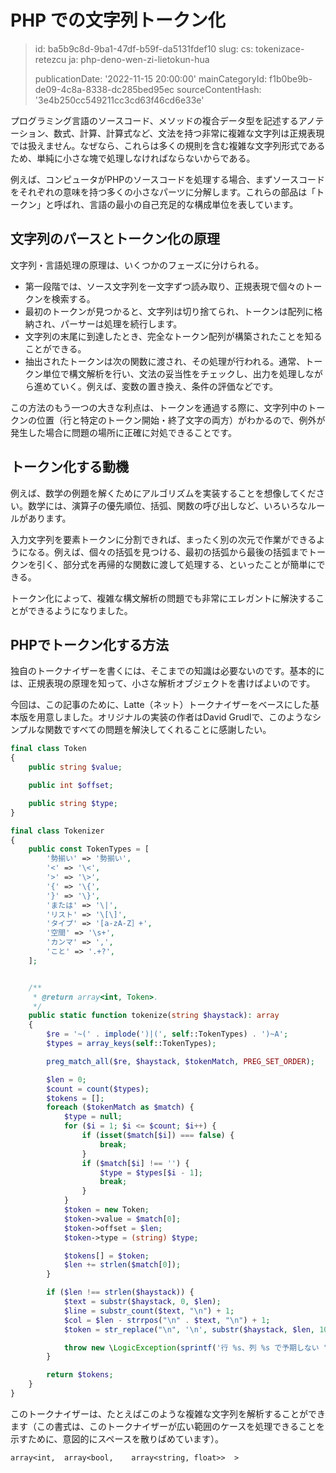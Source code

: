 PHP での文字列トークン化
==============

> id: ba5b9c8d-9ba1-47df-b59f-da5131fdef10
> slug:
> 	cs: tokenizace-retezcu
> 	ja: php-deno-wen-zi-lietokun-hua
> 
> publicationDate: '2022-11-15 20:00:00'
> mainCategoryId: f1b0be9b-de09-4c8a-8338-dc285bed95ec
> sourceContentHash: '3e4b250cc549211cc3cd63f46cd6e33e'

プログラミング言語のソースコード、メソッドの複合データ型を記述するアノテーション、数式、計算、計算式など、文法を持つ非常に複雑な文字列は正規表現では扱えません。なぜなら、これらは多くの規則を含む複雑な文字列形式であるため、単純に小さな塊で処理しなければならないからである。

例えば、コンピュータがPHPのソースコードを処理する場合、まずソースコードをそれぞれの意味を持つ多くの小さなパーツに分解します。これらの部品は「トークン」と呼ばれ、言語の最小の自己充足的な構成単位を表しています。

文字列のパースとトークン化の原理
--------------------------------------

文字列・言語処理の原理は、いくつかのフェーズに分けられる。

- 第一段階では、ソース文字列を一文字ずつ読み取り、正規表現で個々のトークンを検索する。
- 最初のトークンが見つかると、文字列は切り捨てられ、トークンは配列に格納され、パーサーは処理を続行します。
- 文字列の末尾に到達したとき、完全なトークン配列が構築されたことを知ることができる。
- 抽出されたトークンは次の関数に渡され、その処理が行われる。通常、トークン単位で構文解析を行い、文法の妥当性をチェックし、出力を処理しながら進めていく。例えば、変数の置き換え、条件の評価などです。

この方法のもう一つの大きな利点は、トークンを通過する際に、文字列中のトークンの位置（行と特定のトークン開始・終了文字の両方）がわかるので、例外が発生した場合に問題の場所に正確に対処できることです。

トークン化する動機
--------------------------

例えば、数学の例題を解くためにアルゴリズムを実装することを想像してください。数学には、演算子の優先順位、括弧、関数の呼び出しなど、いろいろなルールがあります。

入力文字列を要素トークンに分割できれば、まったく別の次元で作業ができるようになる。例えば、個々の括弧を見つける、最初の括弧から最後の括弧までトークンを引く、部分式を再帰的な関数に渡して処理する、といったことが簡単にできる。

トークン化によって、複雑な構文解析の問題でも非常にエレガントに解決することができるようになりました。

PHPでトークン化する方法
---------------------

独自のトークナイザーを書くには、そこまでの知識は必要ないのです。基本的には、正規表現の原理を知って、小さな解析オブジェクトを書けばよいのです。

今回は、この記事のために、Latte（ネット）トークナイザーをベースにした基本版を用意しました。オリジナルの実装の作者はDavid Grudlで、このようなシンプルな関数ですべての問題を解決してくれることに感謝したい。

```php
final class Token
{
	public string $value;

	public int $offset;

	public string $type;
}

final class Tokenizer
{
	public const TokenTypes = [
		'勢揃い' => '勢揃い',
		'<' => '\<',
		'>' => '\>',
		'{' => '\{',
		'}' => '\}',
		'または' => '\|',
		'リスト' => '\[\]',
		'タイプ' => '[a-zA-Z］+',
		'空間' => '\s+',
		'カンマ' => ',',
		'こと' => '.+?',
	];


	/**
	 * @return array<int, Token>.
	 */
	public static function tokenize(string $haystack): array
	{
		$re = '~(' . implode(')|(', self::TokenTypes) . ')~A';
		$types = array_keys(self::TokenTypes);

		preg_match_all($re, $haystack, $tokenMatch, PREG_SET_ORDER);

		$len = 0;
		$count = count($types);
		$tokens = [];
		foreach ($tokenMatch as $match) {
			$type = null;
			for ($i = 1; $i <= $count; $i++) {
				if (isset($match[$i]) === false) {
					break;
				}
				if ($match[$i] !== '') {
					$type = $types[$i - 1];
					break;
				}
			}
			$token = new Token;
			$token->value = $match[0];
			$token->offset = $len;
			$token->type = (string) $type;

			$tokens[] = $token;
			$len += strlen($match[0]);
		}

		if ($len !== strlen($haystack)) {
			$text = substr($haystack, 0, $len);
			$line = substr_count($text, "\n") + 1;
			$col = $len - strrpos("\n" . $text, "\n") + 1;
			$token = str_replace("\n", '\n', substr($haystack, $len, 10));

			throw new \LogicException(sprintf('行 %s、列 %s で予期しない "%s" が発生しました。', $token, $line, $col));
		}

		return $tokens;
	}
}
```

このトークナイザーは、たとえばこのような複雑な文字列を解析することができます（この書式は、このトークナイザーが広い範囲のケースを処理できることを示すために、意図的にスペースを散りばめています）。

```txt
array<int,  array<bool,    array<string, float>>  >
```
